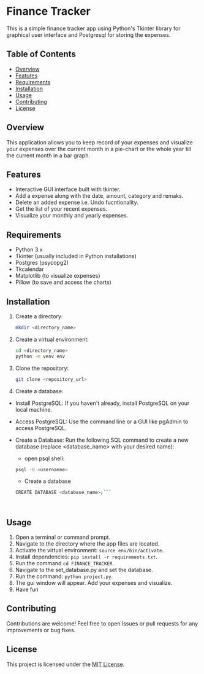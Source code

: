 # Finance Tracker
This is a simple finance tracker app using Python's Tkinter library for graphical user interface and Postgresql for storing the expenses.

## Table of Contents
- [Overview](#overview)
- [Features](#features)
- [Requirements](#requirements)
- [Installation](#installation)
- [Usage](#usage)
- [Contributing](#contributing)
- [License](#license)


## Overview
This application allows you to keep record of your expenses and visualize your expenses over the current month in a pie-chart or the whole year till the current month in a bar graph.

## Features
- Interactive GUI interface built with tkinter.
- Add a expense along with the date, amount, category and remaks.
- Delete an added expense i.e. Undo fucntionality. 
- Get the list of your recent expenses.
- Visualize your monthly and yearly expenses.

## Requirements
- Python 3.x
- Tkinter (usually included in Python installations)
- Postgres (psycopg2)
- Tkcalendar
- Matplotlib (to visualize expenses)
- Pillow (to save and access the charts)

## Installation
1. Create a directory:
   ```bash
   mkdir <directory_name>
   ```

2. Create a virtual environment:
   ```bash
   cd <directory_name>
   python -m venv env
   ```

3. Clone the repository:
   ```bash
   git clone <repository_url>
   ```

4. Create a database:
  - Install PostgreSQL: If you haven't already, install PostgreSQL on your local machine.

  - Access PostgreSQL: Use the command line or a GUI like pgAdmin to access PostgreSQL.

  - Create a Database: Run the following SQL command to create a new database (replace <database_name> with your desired name):
    - open psql shell:
    ```bash
    psql -U <usernamne>
    ```
    - Create a database
    ```bash
    CREATE DATABASE <database_name>;```

    


## Usage
1. Open a terminal or command prompt.
2. Navigate to the directory where the app files are located.
3. Activate the virtual environment: `source env/bin/activate`.
4. Install dependencies: `pip install -r requirements.txt`.
5. Run the command `cd FINANCE_TRACKER`.
6. Navigate to the set_database.py and set the database.
7. Run the command: `python project.py`.
8. The gui window will appear. Add your expenses and visualize.
9. Have fun

## Contributing
Contributions are welcome! Feel free to open issues or pull requests for any improvements or bug fixes.

## License
This project is licensed under the [MIT License](LICENSE).
